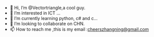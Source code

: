 - 👋 Hi, I’m @Vectortriangle,a cool guy.
- 👀 I’m interested in ICT ...
- 🌱 I’m currently learning python, c# and c...
- 💞️ I’m looking to collaborate on CHN.
- 📫 How to reach me ,this is my email :cheerszhangning@gmail.com

<!---
Vectortriangle/Vectortriangle is a ✨ special ✨ repository because its `README.md` (this file) appears on your GitHub profile.
You can click the Preview link to take a look at your changes.
--->
